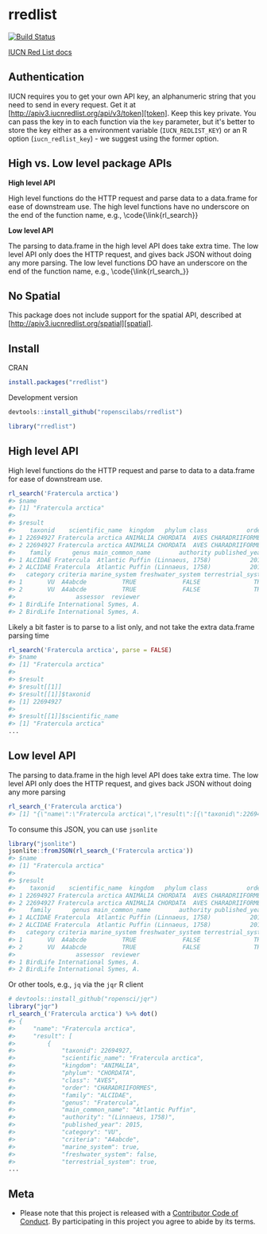 rredlist
========




[![Build Status](https://travis-ci.org/ropenscilabs/rredlist.svg?branch=master)](https://travis-ci.org/ropenscilabs/rredlist)

[IUCN Red List docs][docs]

## Authentication

IUCN requires you to get your own API key, an alphanumeric string that you
need to send in every request. Get it at [http://apiv3.iucnredlist.org/api/v3/token][token].
Keep this key private. You can pass the key in to each function via the
`key` parameter, but it's better to store the key either as a environment
variable (`IUCN_REDLIST_KEY`) or an R option (`iucn_redlist_key`) - we
suggest using the former option.

## High vs. Low level package APIs

__High level API__

High level functions do the HTTP request and parse data to a data.frame for
ease of downstream use. The high level functions have no underscore on the end
of the function name, e.g., \code{\link{rl_search}}

__Low level API__

The parsing to data.frame in the high level API does take extra time. The low
level API only does the HTTP request, and gives back JSON without doing any
more parsing. The low level functions DO have an underscore on the end
of the function name, e.g., \code{\link{rl_search_}}

## No Spatial

This package does not include support for the spatial API, described at
[http://apiv3.iucnredlist.org/spatial][spatial].

## Install

CRAN


```r
install.packages("rredlist")
```

Development version


```r
devtools::install_github("ropenscilabs/rredlist")
```


```r
library("rredlist")
```

## High level API

High level functions do the HTTP request and parse to data to a data.frame for ease
of downstream use.


```r
rl_search('Fratercula arctica')
#> $name
#> [1] "Fratercula arctica"
#> 
#> $result
#>    taxonid    scientific_name  kingdom   phylum class           order
#> 1 22694927 Fratercula arctica ANIMALIA CHORDATA  AVES CHARADRIIFORMES
#> 2 22694927 Fratercula arctica ANIMALIA CHORDATA  AVES CHARADRIIFORMES
#>    family      genus main_common_name        authority published_year
#> 1 ALCIDAE Fratercula  Atlantic Puffin (Linnaeus, 1758)           2015
#> 2 ALCIDAE Fratercula  Atlantic Puffin (Linnaeus, 1758)           2015
#>   category criteria marine_system freshwater_system terrestrial_system
#> 1       VU  A4abcde          TRUE             FALSE               TRUE
#> 2       VU  A4abcde          TRUE             FALSE               TRUE
#>                 assessor  reviewer
#> 1 BirdLife International Symes, A.
#> 2 BirdLife International Symes, A.
```

Likely a bit faster is to parse to a list only, and not take the extra data.frame parsing time


```r
rl_search('Fratercula arctica', parse = FALSE)
#> $name
#> [1] "Fratercula arctica"
#> 
#> $result
#> $result[[1]]
#> $result[[1]]$taxonid
#> [1] 22694927
#> 
#> $result[[1]]$scientific_name
#> [1] "Fratercula arctica"
...
```

## Low level API

The parsing to data.frame in the high level API does take extra time. The low level API
only does the HTTP request, and gives back JSON without doing any more parsing


```r
rl_search_('Fratercula arctica')
#> [1] "{\"name\":\"Fratercula arctica\",\"result\":[{\"taxonid\":22694927,\"scientific_name\":\"Fratercula arctica\",\"kingdom\":\"ANIMALIA\",\"phylum\":\"CHORDATA\",\"class\":\"AVES\",\"order\":\"CHARADRIIFORMES\",\"family\":\"ALCIDAE\",\"genus\":\"Fratercula\",\"main_common_name\":\"Atlantic Puffin\",\"authority\":\"(Linnaeus, 1758)\",\"published_year\":2015,\"category\":\"VU\",\"criteria\":\"A4abcde\",\"marine_system\":true,\"freshwater_system\":false,\"terrestrial_system\":true,\"assessor\":\"BirdLife International\",\"reviewer\":\"Symes, A.\"},{\"taxonid\":22694927,\"scientific_name\":\"Fratercula arctica\",\"kingdom\":\"ANIMALIA\",\"phylum\":\"CHORDATA\",\"class\":\"AVES\",\"order\":\"CHARADRIIFORMES\",\"family\":\"ALCIDAE\",\"genus\":\"Fratercula\",\"main_common_name\":\"Atlantic Puffin\",\"authority\":\"(Linnaeus, 1758)\",\"published_year\":2015,\"category\":\"VU\",\"criteria\":\"A4abcde\",\"marine_system\":true,\"freshwater_system\":false,\"terrestrial_system\":true,\"assessor\":\"BirdLife International\",\"reviewer\":\"Symes, A.\"}]}"
```

To consume this JSON, you can use `jsonlite`


```r
library("jsonlite")
jsonlite::fromJSON(rl_search_('Fratercula arctica'))
#> $name
#> [1] "Fratercula arctica"
#> 
#> $result
#>    taxonid    scientific_name  kingdom   phylum class           order
#> 1 22694927 Fratercula arctica ANIMALIA CHORDATA  AVES CHARADRIIFORMES
#> 2 22694927 Fratercula arctica ANIMALIA CHORDATA  AVES CHARADRIIFORMES
#>    family      genus main_common_name        authority published_year
#> 1 ALCIDAE Fratercula  Atlantic Puffin (Linnaeus, 1758)           2015
#> 2 ALCIDAE Fratercula  Atlantic Puffin (Linnaeus, 1758)           2015
#>   category criteria marine_system freshwater_system terrestrial_system
#> 1       VU  A4abcde          TRUE             FALSE               TRUE
#> 2       VU  A4abcde          TRUE             FALSE               TRUE
#>                 assessor  reviewer
#> 1 BirdLife International Symes, A.
#> 2 BirdLife International Symes, A.
```

Or other tools, e.g., `jq` via the `jqr` R client


```r
# devtools::install_github("ropensci/jqr")
library("jqr")
rl_search_('Fratercula arctica') %>% dot()
#> {
#>     "name": "Fratercula arctica",
#>     "result": [
#>         {
#>             "taxonid": 22694927,
#>             "scientific_name": "Fratercula arctica",
#>             "kingdom": "ANIMALIA",
#>             "phylum": "CHORDATA",
#>             "class": "AVES",
#>             "order": "CHARADRIIFORMES",
#>             "family": "ALCIDAE",
#>             "genus": "Fratercula",
#>             "main_common_name": "Atlantic Puffin",
#>             "authority": "(Linnaeus, 1758)",
#>             "published_year": 2015,
#>             "category": "VU",
#>             "criteria": "A4abcde",
#>             "marine_system": true,
#>             "freshwater_system": false,
#>             "terrestrial_system": true,
...
```

## Meta

* Please note that this project is released with a [Contributor Code of Conduct](CONDUCT.md). By participating in this project you agree to abide by its terms.

[docs]: http://apiv3.iucnredlist.org/api/v3/docs
[token]: http://apiv3.iucnredlist.org/api/v3/token
[spatial]: http://apiv3.iucnredlist.org/spatial
